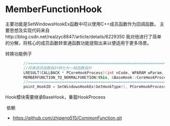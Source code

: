 # MemberFunctionHook

主要功能是SetWindowsHookEx函数中可以使用C++成员函数作为回调函数。
主要思想及实现代码来自http://blog.csdn.net/realzyc8847/article/details/6229350
我对他进行了简单的分解，将核心的成员函数转普通函数功能提取出来以便适用于更多场景。
  
  转换功能例子
```C++
		//===============================================================
		//将类成员函数指针转化为一般函数指针
		LRESULT(CALLBACK * PCoreHookProcess)(int nCode, WPARAM wParam, LPARAM lParam);
		MEMBERFUNCTION_TO_NORMALFUNCTION(this, &BaseHook::CoreHookProcess, &PCoreHookProcess);
		//===============================================================
		point_HookID = SetWindowsHookEx(GetHookType(), PCoreHookProcess, hMod, GetThreadId());
```




  Hook模块需要继承BaseHook，重载HookProcess
  
  依赖
  
  * https://github.com/zhipeng515/CommonFunction.git
